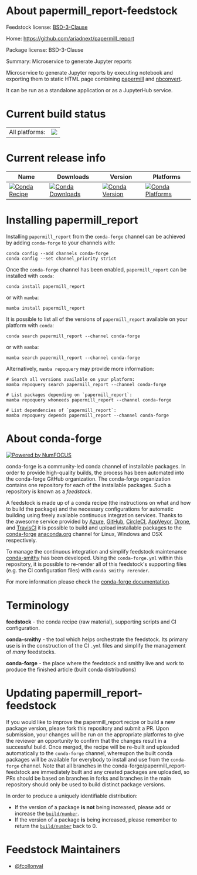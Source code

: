 About papermill_report-feedstock
================================

Feedstock license: [BSD-3-Clause](https://github.com/conda-forge/papermill_report-feedstock/blob/main/LICENSE.txt)

Home: https://github.com/ariadnext/papermill_report

Package license: BSD-3-Clause

Summary: Microservice to generate Jupyter reports

Microservice to generate Jupyter reports by executing notebook and exporting them to static HTML page combining [papermill](https://papermill.readthedocs.io/en/latest/) and [nbconvert](nbconvert.readthedocs.io/).

It can be run as a standalone application or as a JupyterHub service.


Current build status
====================


<table><tr><td>All platforms:</td>
    <td>
      <a href="https://dev.azure.com/conda-forge/feedstock-builds/_build/latest?definitionId=11375&branchName=main">
        <img src="https://dev.azure.com/conda-forge/feedstock-builds/_apis/build/status/papermill_report-feedstock?branchName=main">
      </a>
    </td>
  </tr>
</table>

Current release info
====================

| Name | Downloads | Version | Platforms |
| --- | --- | --- | --- |
| [![Conda Recipe](https://img.shields.io/badge/recipe-papermill_report-green.svg)](https://anaconda.org/conda-forge/papermill_report) | [![Conda Downloads](https://img.shields.io/conda/dn/conda-forge/papermill_report.svg)](https://anaconda.org/conda-forge/papermill_report) | [![Conda Version](https://img.shields.io/conda/vn/conda-forge/papermill_report.svg)](https://anaconda.org/conda-forge/papermill_report) | [![Conda Platforms](https://img.shields.io/conda/pn/conda-forge/papermill_report.svg)](https://anaconda.org/conda-forge/papermill_report) |

Installing papermill_report
===========================

Installing `papermill_report` from the `conda-forge` channel can be achieved by adding `conda-forge` to your channels with:

```
conda config --add channels conda-forge
conda config --set channel_priority strict
```

Once the `conda-forge` channel has been enabled, `papermill_report` can be installed with `conda`:

```
conda install papermill_report
```

or with `mamba`:

```
mamba install papermill_report
```

It is possible to list all of the versions of `papermill_report` available on your platform with `conda`:

```
conda search papermill_report --channel conda-forge
```

or with `mamba`:

```
mamba search papermill_report --channel conda-forge
```

Alternatively, `mamba repoquery` may provide more information:

```
# Search all versions available on your platform:
mamba repoquery search papermill_report --channel conda-forge

# List packages depending on `papermill_report`:
mamba repoquery whoneeds papermill_report --channel conda-forge

# List dependencies of `papermill_report`:
mamba repoquery depends papermill_report --channel conda-forge
```


About conda-forge
=================

[![Powered by
NumFOCUS](https://img.shields.io/badge/powered%20by-NumFOCUS-orange.svg?style=flat&colorA=E1523D&colorB=007D8A)](https://numfocus.org)

conda-forge is a community-led conda channel of installable packages.
In order to provide high-quality builds, the process has been automated into the
conda-forge GitHub organization. The conda-forge organization contains one repository
for each of the installable packages. Such a repository is known as a *feedstock*.

A feedstock is made up of a conda recipe (the instructions on what and how to build
the package) and the necessary configurations for automatic building using freely
available continuous integration services. Thanks to the awesome service provided by
[Azure](https://azure.microsoft.com/en-us/services/devops/), [GitHub](https://github.com/),
[CircleCI](https://circleci.com/), [AppVeyor](https://www.appveyor.com/),
[Drone](https://cloud.drone.io/welcome), and [TravisCI](https://travis-ci.com/)
it is possible to build and upload installable packages to the
[conda-forge](https://anaconda.org/conda-forge) [anaconda.org](https://anaconda.org/)
channel for Linux, Windows and OSX respectively.

To manage the continuous integration and simplify feedstock maintenance
[conda-smithy](https://github.com/conda-forge/conda-smithy) has been developed.
Using the ``conda-forge.yml`` within this repository, it is possible to re-render all of
this feedstock's supporting files (e.g. the CI configuration files) with ``conda smithy rerender``.

For more information please check the [conda-forge documentation](https://conda-forge.org/docs/).

Terminology
===========

**feedstock** - the conda recipe (raw material), supporting scripts and CI configuration.

**conda-smithy** - the tool which helps orchestrate the feedstock.
                   Its primary use is in the construction of the CI ``.yml`` files
                   and simplify the management of *many* feedstocks.

**conda-forge** - the place where the feedstock and smithy live and work to
                  produce the finished article (built conda distributions)


Updating papermill_report-feedstock
===================================

If you would like to improve the papermill_report recipe or build a new
package version, please fork this repository and submit a PR. Upon submission,
your changes will be run on the appropriate platforms to give the reviewer an
opportunity to confirm that the changes result in a successful build. Once
merged, the recipe will be re-built and uploaded automatically to the
`conda-forge` channel, whereupon the built conda packages will be available for
everybody to install and use from the `conda-forge` channel.
Note that all branches in the conda-forge/papermill_report-feedstock are
immediately built and any created packages are uploaded, so PRs should be based
on branches in forks and branches in the main repository should only be used to
build distinct package versions.

In order to produce a uniquely identifiable distribution:
 * If the version of a package **is not** being increased, please add or increase
   the [``build/number``](https://docs.conda.io/projects/conda-build/en/latest/resources/define-metadata.html#build-number-and-string).
 * If the version of a package **is** being increased, please remember to return
   the [``build/number``](https://docs.conda.io/projects/conda-build/en/latest/resources/define-metadata.html#build-number-and-string)
   back to 0.

Feedstock Maintainers
=====================

* [@fcollonval](https://github.com/fcollonval/)

